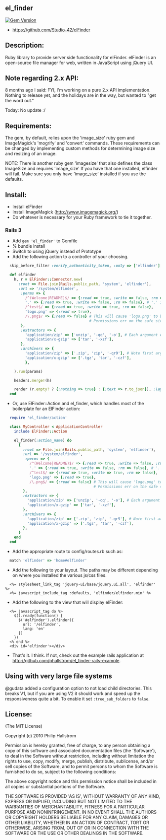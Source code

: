 ## el_finder

[![Gem Version](https://badge.fury.io/rb/el_finder.png)](http://badge.fury.io/rb/el_finder)

* https://github.com/Studio-42/elFinder

## Description:

Ruby library to provide server side functionality for elFinder.  elFinder is an
open-source file manager for web, written in JavaScript using jQuery UI.

## Note regarding 2.x API:

8 months ago I said: FYI, I'm working on a pure 2.x API implementation.  Nothing to release yet, and the holidays are in the way,
but wanted to "get the word out."

Today: No update :/

## Requirements:

The gem, by default, relies upon the 'image_size' ruby gem and ImageMagick's 'mogrify' and 'convert' commands.
These requirements can be changed by implementing custom methods for determining image size
and resizing of an image.

NOTE: There is another ruby gem 'imagesize' that also defines the class ImageSize and requires 'image_size'
If you have that one installed, elfinder will fail.  Make sure you only have 'image_size' installed if you use
the defaults.

## Install:

* Install elFinder
* Install ImageMagick (http://www.imagemagick.org/)
* Do whatever is necessary for your Ruby framework to tie it together.

### Rails 3

* Add `gem 'el_finder'` to Gemfile
* % bundle install
* Switch to using jQuery instead of Prototype
* Add the following action to a controller of your choosing.

```ruby
  skip_before_filter :verify_authenticity_token, :only => ['elfinder']

  def elfinder
    h, r = ElFinder::Connector.new(
      :root => File.join(Rails.public_path, 'system', 'elfinder'),
      :url => '/system/elfinder',
       :perms => {
         /^(Welcome|README)$/ => {:read => true, :write => false, :rm => false},
         '.' => {:read => true, :write => false, :rm => false}, # '.' is the proper way to specify the home/root directory.
         /^test$/ => {:read => true, :write => true, :rm => false},
         'logo.png' => {:read => true},
         /\.png$/ => {:read => false} # This will cause 'logo.png' to be unreadable.  
                                      # Permissions err on the safe side. Once false, always false.
       },
       :extractors => { 
         'application/zip' => ['unzip', '-qq', '-o'], # Each argument will be shellescaped (also true for archivers)
         'application/x-gzip' => ['tar', '-xzf'],
       },
       :archivers => { 
         'application/zip' => ['.zip', 'zip', '-qr9'], # Note first argument is archive extension
         'application/x-gzip' => ['.tgz', 'tar', '-czf'],
         },

    ).run(params)

    headers.merge!(h)

    render (r.empty? ? {:nothing => true} : {:text => r.to_json}), :layout => false
  end
```

* Or, use ElFinder::Action and el_finder, which handles most of the boilerplate for an ElFinder action:

```ruby
  require 'el_finder/action'

  class MyController < ApplicationController
    include ElFinder::Action

    el_finder(:action_name) do
      {
        :root => File.join(Rails.public_path, 'system', 'elfinder'),
        :url => '/system/elfinder',
         :perms => {
           /^(Welcome|README)$/ => {:read => true, :write => false, :rm => false},
           '.' => {:read => true, :write => false, :rm => false}, # '.' is the proper way to specify the home/root directory.
           /^test$/ => {:read => true, :write => true, :rm => false},
           'logo.png' => {:read => true},
           /\.png$/ => {:read => false} # This will cause 'logo.png' to be unreadable.  
                                        # Permissions err on the safe side. Once false, always false.
        },
        :extractors => { 
          'application/zip' => ['unzip', '-qq', '-o'], # Each argument will be shellescaped (also true for archivers)
          'application/x-gzip' => ['tar', '-xzf'],
        },
        :archivers => { 
          'application/zip' => ['.zip', 'zip', '-qr9'], # Note first argument is archive extension
          'application/x-gzip' => ['.tgz', 'tar', '-czf'],
        },
      }
    end
  end
```

* Add the appropriate route to config/routes.rb such as:

```ruby
  match 'elfinder' => 'home#elfinder'
```

* Add the following to your layout. The paths may be different depending 
on where you installed the various js/css files.

```erb
  <%= stylesheet_link_tag 'jquery-ui/base/jquery.ui.all', 'elfinder' %>
  <%= javascript_include_tag :defaults, 'elfinder/elfinder.min' %>
```

* Add the following to the view that will display elFinder:

```erb
  <%= javascript_tag do %>
    $().ready(function() { 
      $('#elfinder').elfinder({ 
        url: '/elfinder',
        lang: 'en'
      })
    })
  <% end %>
  <div id='elfinder'></div>
```

* That's it.  I think.  If not, check out the example rails application at http://github.com/phallstrom/el_finder-rails-example.

## Using with very large file systems

@gudata added a configuration option to not load child directories.  This breaks V1, but if you are using V2
it should work and speed up the responsiveness quite a bit.  To enable it set `:tree_sub_folders` to `false`.

## License:

(The MIT License)

Copyright (c) 2010 Philip Hallstrom

Permission is hereby granted, free of charge, to any person obtaining
a copy of this software and associated documentation files (the
'Software'), to deal in the Software without restriction, including
without limitation the rights to use, copy, modify, merge, publish,
distribute, sublicense, and/or sell copies of the Software, and to
permit persons to whom the Software is furnished to do so, subject to
the following conditions:

The above copyright notice and this permission notice shall be
included in all copies or substantial portions of the Software.

THE SOFTWARE IS PROVIDED 'AS IS', WITHOUT WARRANTY OF ANY KIND,
EXPRESS OR IMPLIED, INCLUDING BUT NOT LIMITED TO THE WARRANTIES OF
MERCHANTABILITY, FITNESS FOR A PARTICULAR PURPOSE AND NONINFRINGEMENT.
IN NO EVENT SHALL THE AUTHORS OR COPYRIGHT HOLDERS BE LIABLE FOR ANY
CLAIM, DAMAGES OR OTHER LIABILITY, WHETHER IN AN ACTION OF CONTRACT,
TORT OR OTHERWISE, ARISING FROM, OUT OF OR IN CONNECTION WITH THE
SOFTWARE OR THE USE OR OTHER DEALINGS IN THE SOFTWARE.
